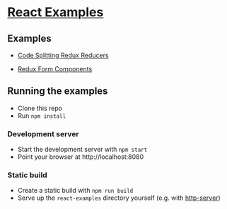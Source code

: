 # [React Examples](http://insin.github.io/react-examples/)

## Examples

* [Code Splitting Redux Reducers](https://github.com/insin/react-examples/tree/master/code-splitting-redux-reducers#readme)

* [Redux Form Components](https://github.com/insin/react-examples/tree/master/redux-form-components#readme)

## Running the examples

* Clone this repo
* Run `npm install`

### Development server

* Start the development server with `npm start`
* Point your browser at http://localhost:8080

### Static build

* Create a static build with  `npm run build`
* Serve up the `react-examples` directory yourself (e.g. with [http-server](https://github.com/indexzero/http-server))
